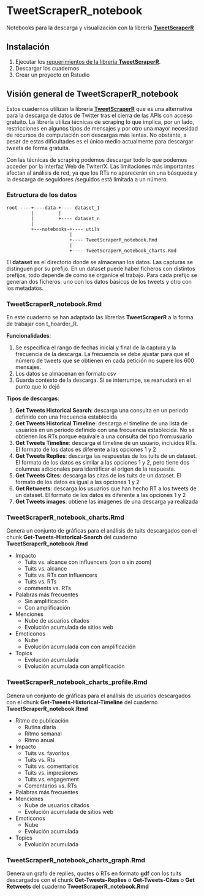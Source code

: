 # TweetScraperR_notebook

Notebooks para la descarga y visualización con la librería [**TweetScraperR**](https://github.com/agusnieto77/TweetScraperR)

## Instalación

1.  Ejecutar los [requerimientos de la librería **TweetScraperR**](https://github.com/agusnieto77/TweetScraperR/blob/main/Requisitos.md).
2.  Descargar los cuadernos
3.  Crear un proyecto en Rstudio

## Visión general de TweetScraperR_notebook

Estos cuadernos utilizan la librería [**TweetScraperR**](https://github.com/agusnieto77/TweetScraperR) que es una alternativa para la descarga de datos de Twitter tras el cierra de las APIs con acceso gratuito. La librería utiliza técnicas de scraping lo que implica, por un lado, restricciones en algunos tipos de mensajes y por otro una mayor necesidad de recursos de computación con descargas más lentas. No obstante, a pesar de estas dificultades es el único medio actualmente para descargar tweets de forma gratuita.

Con las técnicas de scraping podemos descargar todo lo que podemos acceder por la interfaz Web de Twiter/X. Las limitaciones más importantes afectan al análisis de red, ya que los RTs no aparecerán en una búsqueda y la descarga de seguidores /seguidos está limitada a un número.

### Estructura de los datos

```         
root ----+----data-+---- dataset_1
         |         |
         |         +---- dataset_n
         |
         +---notebooks-+---- utils
                       |
                       +---- TweetScraperR_notebook.Rmd
                       |
                       +---- TweetScraperR_notebook_charts.Rmd
```

El **dataset** es el directorio donde se almacenan los datos. Las capturas se distinguen por su prefijo. En un dataset puede haber ficheros con distintos prefijos, todo depende de cómo se organice el trabajo. Para cada prefijo se generan dos ficheros: uno con los datos básicos de los tweets y otro con los metadatos.

### TweetScraperR_notebook.Rmd

En este cuaderno se han adaptado las librerías **TweetScraperR** a la forma de trabajar con t_hoarder_R.

**Funcionalidades**:

1.  Se especifica el rango de fechas inicial y final de la captura y la frecuencia de la descarga. La frecuencia se debe ajustar para que el número de tweets que se obtienen en cada petición no supere los 600 mensajes.
2.  Los datos se almacenan en formato csv
3.  Guarda contexto de la descarga. Si se interrumpe, se reanudará en el punto que lo dejó

**Tipos de descargas**:

1.  **Get Tweets Historical Search**: descarga una consulta en un periodo definido con una frecuencia establecida
2.  **Get Tweets Historical Timeline**: descarga el timeline de una lista de usuarios en un periodo definido con una frecuencia establecida. No se obtienen los RTs porque equivale a una consulta del tipo from:usuario
3.  **Get Tweets Timeline**: descarga el timeline de un usuario, incluidos RTs. El formato de los datos es diferente a las opciones 1 y 2
4.  **Get Tweets Replies**: descarga las respuestas de los tuits de un dataset. El formato de los datos es similar a las opciones 1 y 2, pero tiene dos columnas adicionales para identificar el origen de la respuesta.
5.  **Get Tweets Cites**: descarga las citas de los tuits de un dataset. El formato de los datos es igual a las opciones 1 y 2
6.  **Get Retweets**: descarga los usuarios que han hecho RT a los tweets de un dataset. El formato de los datos es diferente a las opciones 1 y 2
7.  **Get Tweets images**: obtiene las imágenes de una descarga ya realizada

### TweetScraperR_notebook_charts.Rmd

Genera un conjunto de gráficas para el análisis de tuits descargados con el chunk **Get-Tweets-Historical-Search** del cuaderno **TweetScraperR_notebook.Rmd**

-   Impacto
    -   Tuits vs. alcance con influencers (con o sin zoom)
    -   Tuits vs. alcance
    -   Tuits vs. RTs con influencers
    -   Tuits vs. RTs
    -   comments vs. RTs
-   Palabras más frecuentes
    -   Sin amplificación
    -   Con amplificación
-   Menciones
    -   Nube de usuarios citados
    -   Evolución acumulada de sitios web
-   Emoticonos
    -   Nube
    -   Evolución acumulada con con amplificación
-   Topics
    -   Evolución acumulada
    -   Evolución acumulada con amplificación

### TweetScraperR_notebook_charts_profile.Rmd

Genera un conjunto de gráficas para el análisis de usuarios descargados con el chunk **Get-Tweets-Historical-Timeline** del cuaderno **TweetScraperR_notebook.Rmd**

-   Ritmo de publicación
    -   Rutina diaria
    -   Ritmo semanal
    -   Ritmo anual
-   Impacto
    -   Tuits vs. favoritos
    -   Tuits vs. Rts
    -   Tuits vs. comentarios
    -   Tuits vs. impresiones
    -   Tuits vs. engagement
    -   Comentarios vs. RTs
-   Palabras más frecuentes
-   Menciones
    -   Nube de usuarios citados
    -   Evolución acumulada de sitios web
-   Emoticonos
    -   Nube
    -   Evolución acumulada
-   Topics
    -   Evolución acumulada

### TweetScraperR_notebook_charts_graph.Rmd

Genera un grafo de replies, quotes o RTs en formato **gdf** con los tuits descargados con el chunk **Get-Tweets-Replies** o **Get-Tweets-Cites** o **Get Retweets** del cuaderno **TweetScraperR_notebook.Rmd**
